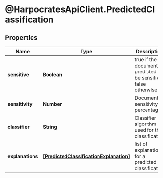 # @HarpocratesApiClient.PredictedClassification

## Properties

Name | Type | Description | Notes
------------ | ------------- | ------------- | -------------
**sensitive** | **Boolean** | true if the document is predicted to be sensitive, false otherwise | 
**sensitivity** | **Number** | Document sensitivity percentage | [optional] 
**classifier** | **String** | Classifier algorithm used for this classification | [optional] 
**explanations** | [**[PredictedClassificationExplanation]**](PredictedClassificationExplanation.md) | list of explanations for a predicted classification | [optional] 



